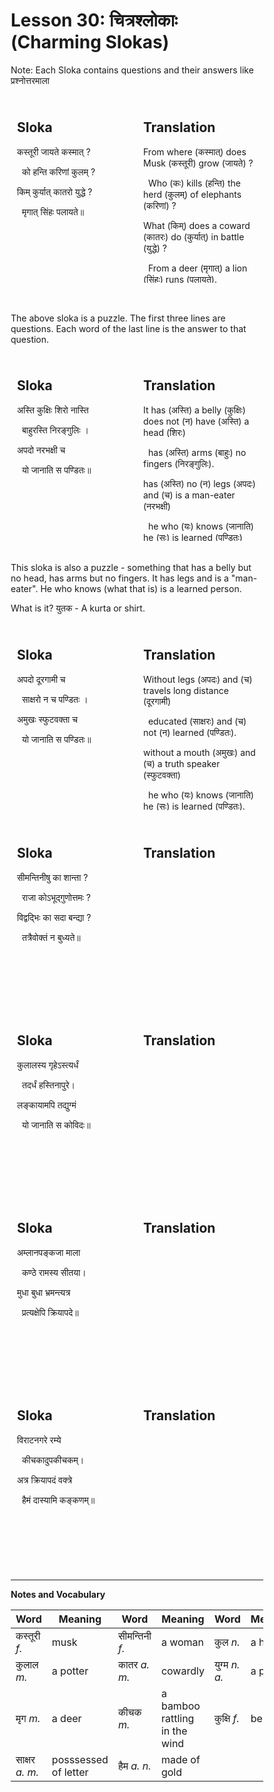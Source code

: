 # Lesson 30: चित्रश्लोकाः (Charming Slokas)

Note: Each Sloka contains questions and their answers like प्रश्नोत्तरमाला

<style>
* {
  box-sizing: border-box;
}

/* Create two equal columns that floats next to each other */
.column {
  float: left;
  width: 50%;
  padding: 10px;
  height: 300px; /* Should be removed. Only for demonstration */
}

/* Clear floats after the columns */
.row:after {
  content: "";
  display: table;
  clear: both;
}

/* Responsive layout - makes the two columns stack on top of each other instead of next to each other */
@media screen and (max-width: 600px) {
  .column {
    width: 100%;
  }
}
</style>

<div class="row">
  <div class="column">
    <h2>Sloka</h2>
    <p>
    कस्तूरी जायते कस्मात् ?

&nbsp; को हन्ति करिणां कुलम् ?

किम् कुर्यात् कातरो युद्धे ?

&nbsp; मृगात् सिंहः पलायते॥
    </p>
  </div>
  <div class="column">
    <h2>Translation</h2>
    <p> From where (कस्मात्) does Musk (कस्तूरी) grow (जायते) ? 

&nbsp; Who (कः) kills (हन्ति) the herd (कुलम्) of elephants (करिणां) ?

What (किम्) does a coward (कातरः) do (कुर्यात्) in battle (युद्धे) ? 

&nbsp; From a deer (मृगात्) a lion (सिंहः) runs (पलायते).</p>
  </div>
</div>

<BR>
<BR>

The above sloka is a puzzle. The first three lines are questions. Each word of the last line is the answer to that question.

<div class="row">
  <div class="column">
    <h2>Sloka</h2>
    <p>
अस्ति कुक्षिः शिरो नास्ति

&nbsp; बाहुरस्ति निरङ्गुलिः ।

अपदो नरभक्षी च

&nbsp; यो जानाति स पण्डितः॥
    </p>
  </div>
  <div class="column">
    <h2>Translation</h2>
    <p> 
    It has (अस्ति) a belly (कुक्षिः) does not (न) have (अस्ति) a head (शिरः)

&nbsp; has (अस्ति) arms (बाहुः) no fingers (निरङ्गुलिः). 

has (अस्ति) no (न) legs (अपदः) and (च) is a man-eater (नरभक्षी)

&nbsp; he who (यः) knows (जानाति) he (सः) is learned (पण्डितः)
    </p>
  </div>
</div>

<BR>
<BR>
This sloka is also a puzzle - something that has a belly but no head, has arms but no fingers. It has legs and is a "man-eater". He who knows (what that is) is a learned person.

What is it? युतक - A kurta or shirt.

<div class="row">
  <div class="column">
    <h2>Sloka</h2>
    <p>
अपदो दूरगामी च

&nbsp; साक्षरो न च पण्डितः ।

अमुखः स्फुटवक्ता च

&nbsp; यो जानाति स पण्डितः॥
    </p>
  </div>
  <div class="column">
    <h2>Translation</h2>
    <p> 
    Without legs (अपदः) and (च) travels long distance (दूरगामी)

&nbsp; educated (साक्षरः) and (च) not (न) learned (पण्डितः).

without a mouth (अमुखः) and (च) a truth speaker (स्फुटवक्ता)

&nbsp; he who (यः) knows (जानाति) he (सः) is learned (पण्डितः).
    </p>
  </div>
</div>

<BR>

<div class="row">
  <div class="column">
    <h2>Sloka</h2>
    <p>
सीमन्तिनीषु का शान्ता ?

&nbsp; राजा कोऽभूद्गुणोत्तमः ?

विद्वद्भिः का सदा बन्द्या ?

&nbsp; तत्रैवोक्तं न बुध्यते॥
    </p>
  </div>
  <div class="column">
    <h2>Translation</h2>
    <p> 
    </p>
  </div>
</div>

<div class="row">
  <div class="column">
    <h2>Sloka</h2>
    <p>
कुलालस्य गृहेऽस्त्यर्धं

&nbsp; तदर्धं हस्तिनापुरे।

लङ्कायामपि तद्युग्मं

&nbsp; यो जानाति स कोविदः॥
    </p>
  </div>
  <div class="column">
    <h2>Translation</h2>
    <p> 
    </p>
  </div>
</div>

<div class="row">
  <div class="column">
    <h2>Sloka</h2>
    <p>
अम्लानपङ्कजा माला

&nbsp; कण्ठे रामस्य सीतया।

मुधा बुधा भ्रमन्त्यत्र

&nbsp; प्रत्यक्षेपि क्रियापदे॥
    </p>
  </div>
  <div class="column">
    <h2>Translation</h2>
    <p> 
    </p>
  </div>
</div>

<div class="row">
  <div class="column">
    <h2>Sloka</h2>
    <p>
विराटनगरे रम्ये

&nbsp; कीचकादुपकीचकम्।

अत्र क्रियापदं वक्त्रे

&nbsp; हैमं दास्यामि कङ्कणम्॥
    </p>
  </div>
  <div class="column">
    <h2>Translation</h2>
    <p> 
    </p>
  </div>
</div>


-----

**Notes and Vocabulary**

| Word | Meaning | Word | Meaning | Word | Meaning |
| --- | --- | --- | --- | --- | --- |
| कस्तूरी *f.* | musk | सीमन्तिनी *f.* | a woman | कुल *n.* | a herd |
| कुलाल *m.* | a potter | कातर *a. m.* | cowardly | युग्म *n. a.* | a pair |
| मृग *m.* | a deer | कीचक *m.* | a bamboo rattling in the wind | कुक्षि *f.* | belly |
| साक्षर *a. m.* | posssessed of letter | हैम *a. n.* | made of gold | | |
